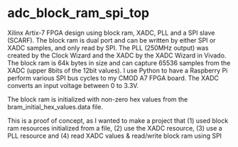 # adc_block_ram_spi_top
Xilinx Artix-7 FPGA design using block ram, XADC, PLL and a SPI slave (SCARF). The block ram is dual port and can be written by either SPI or XADC samples, and only read by SPI. The PLL (250MHz output) was created by the Clock Wizard and the XADC by the XADC Wizard in Vivado. The block ram is 64k bytes in size and can capture 65536 samples from the XADC (upper 8bits of the 12bit values). I use Python to have a Raspberry Pi perform various SPI bus cycles to my CMOD A7 FPGA board. The XADC converts an input voltage between 0 to 3.3V.

The block ram is initialized with non-zero hex values from the bram_initial_hex_values.data file.

This is a proof of concept, as I wanted to make a project that (1) used block ram resources initialized from a file, (2) use the XADC resource, (3) use a PLL resource and (4) read XADC values & read/write block ram using SPI
